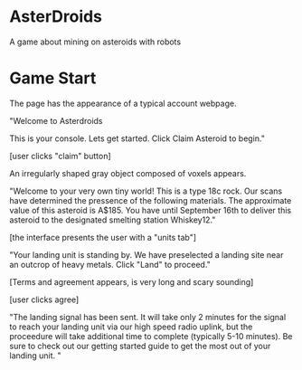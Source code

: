 AsterDroids
===========

A game about mining on asteroids with robots

# Game Start

The page has the appearance of a typical account webpage.

"Welcome to Asterdroids

This is your console. Lets get started. Click Claim Asteroid to begin."

[user clicks "claim" button]

An irregularly shaped gray object composed of voxels appears.

"Welcome to your very own tiny world! This is a type 18c rock. Our scans have determined the pressence of the following materials. The approximate value of this asteroid is A$185. You have until September 16th to deliver this asteroid to the designated smelting station Whiskey12."

[the interface presents the user with a "units tab"]

"Your landing unit is standing by. We have preselected a landing site near an outcrop of heavy metals. Click "Land" to proceed."

[Terms and agreement appears, is very long and scary sounding]

[user clicks agree]

"The landing signal has been sent. It will take only 2 minutes for the signal to reach your landing unit via our high speed radio uplink, but the proceedure will take additional time to complete (typically 5-10 minutes).  Be sure to check out our getting started guide to get the most out of your landing unit. "
